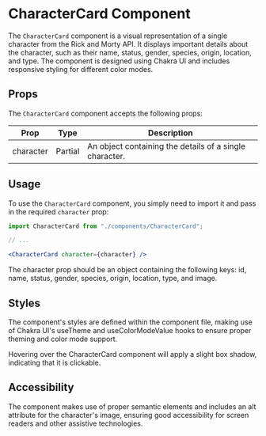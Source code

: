 # CharacterCard Component

The `CharacterCard` component is a visual representation of a single character from the Rick and Morty API. It displays important details about the character, such as their name, status, gender, species, origin, location, and type. The component is designed using Chakra UI and includes responsive styling for different color modes.

## Props

The `CharacterCard` component accepts the following props:

| Prop       | Type              | Description                                              |
| ---------- | ----------------- | -------------------------------------------------------- |
| character  | Partial<Character> | An object containing the details of a single character. |

## Usage

To use the `CharacterCard` component, you simply need to import it and pass in the required `character` prop:

```jsx
import CharacterCard from "./components/CharacterCard";

// ...

<CharacterCard character={character} />
```

The character prop should be an object containing the following keys: id, name, status, gender, species, origin, location, type, and image.

## Styles

The component's styles are defined within the component file, making use of Chakra UI's useTheme and useColorModeValue hooks to ensure proper theming and color mode support.

Hovering over the CharacterCard component will apply a slight box shadow, indicating that it is clickable.

## Accessibility

The component makes use of proper semantic elements and includes an alt attribute for the character's image, ensuring good accessibility for screen readers and other assistive technologies.
